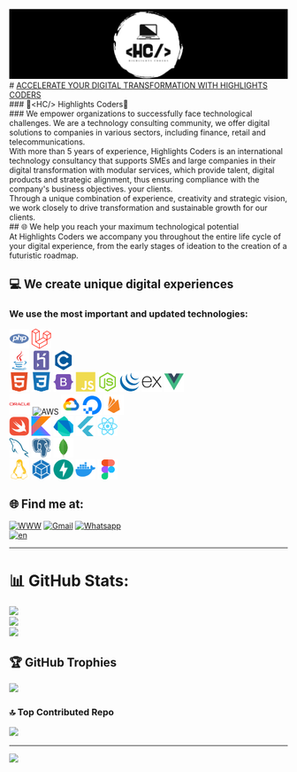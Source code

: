 <img src="https://github.com/highlightscoders/highlightscoders/blob/main/assets/img/banner.png">
# <a href="https://highlightscoders.github.io/highlightscoders/" title="<HC/> Highlights Coders">ACCELERATE YOUR DIGITAL TRANSFORMATION WITH HIGHLIGHTS CODERS</a><br>
###  <span><</span>HC/> Highlights Coders<br>
### We empower organizations to successfully face technological challenges.
We are a technology consulting community, we offer digital solutions to companies in various sectors, including finance, retail and telecommunications.<br>
With more than 5 years of experience, Highlights Coders is an international technology consultancy that supports SMEs and large companies in their digital transformation with modular services, which provide talent, digital products and strategic alignment, thus ensuring compliance with the company's business objectives. your clients.<br>
Through a unique combination of experience, creativity and strategic vision, we work closely to drive transformation and sustainable growth for our clients.<br>
## 🌐 We help you reach your maximum technological potential <br> 
At Highlights Coders we accompany you throughout the entire life cycle of your digital experience, from the early stages of ideation to the creation of a futuristic roadmap.

## 💻 We create unique digital experiences
### We use the most important and updated technologies:
<img src="https://github.com/highlightscoders/highlightscoders/blob/main/assets/img/php-colored.svg" width="36" height="36" alt="PHP" />  <img src="https://github.com/highlightscoders/highlightscoders/blob/main/assets/img/laravel-colored.svg" width="36" height="36" alt="Laravel" /> <br> <img src="https://github.com/highlightscoders/highlightscoders/blob/main/assets/img/java-colored.svg" width="36" height="36" alt="Java" /> <img src="https://github.com/highlightscoders/highlightscoders/blob/main/assets/img/heroku-colored.svg" width="36" height="36" alt="HEROKU" />  <img src="https://github.com/highlightscoders/highlightscoders/blob/main/assets/img/c-colored.svg" width="36" height="36" alt="C" /><br><img src="https://github.com/highlightscoders/highlightscoders/blob/main/assets/img/html5-colored.svg" width="36" height="36" alt="HTML5" />  <img src="https://github.com/highlightscoders/highlightscoders/blob/main/assets/img/css3-colored.svg" width="36" height="36" alt="CSS3" />   <img src="https://github.com/highlightscoders/highlightscoders/blob/main/assets/img/bootstrap-colored.svg" width="36" height="36" alt="BootStrap" />   <img src="https://github.com/highlightscoders/highlightscoders/blob/main/assets/img/javascript-colored.svg" width="36" height="36" alt="javascript" />  <img src="https://github.com/highlightscoders/highlightscoders/blob/main/assets/img/nodejs-colored.svg" width="36" height="36" alt="nodejs" />  <img src="https://github.com/highlightscoders/highlightscoders/blob/main/assets/img/jquery-colored.svg" width="36" height="36" alt="jquery" />  <img src="https://github.com/highlightscoders/highlightscoders/blob/main/assets/img/express-colored.svg" width="36" height="36" alt="EXPRESSJS" />  <img src="https://github.com/highlightscoders/highlightscoders/blob/main/assets/img/vuejs-colored.svg" width="36" height="36" alt="vuejs" />  <br><img src="https://github.com/highlightscoders/highlightscoders/blob/main/assets/img/oracle-colored.svg" width="38" height="38" alt="ORACLE" />  <img src="https://github.com/highlightscoders/highlightscoders/blob/main/assets/img/aws-colored.svg" width="34" height="34" alt="AWS" />  <img src="https://github.com/highlightscoders/highlightscoders/blob/main/assets/img/googlecloud-colored.svg" width="36" height="36" alt="GoogleCloud
" />  <img src="https://github.com/highlightscoders/highlightscoders/blob/main/assets/img/digitalocean-colored.svg" width="34" height="34" alt="DigitalOcean" />  <img src="https://github.com/highlightscoders/highlightscoders/blob/main/assets/img/firebase-colored.svg" width="36" height="36" alt="Firebase" /><br><img src="https://github.com/highlightscoders/highlightscoders/blob/main/assets/img/swift-colored.svg" width="36" height="36" alt="SWIFT" />  <img src="https://github.com/highlightscoders/highlightscoders/blob/main/assets/img/kotlin-colored.svg" width="36" height="36" alt="Kotlin" />  <img src="https://github.com/highlightscoders/highlightscoders/blob/main/assets/img/dart-colored.svg" width="36" height="36" alt="Dart" />  <img src="https://github.com/highlightscoders/highlightscoders/blob/main/assets/img/flutter-colored.svg" width="36" height="36" alt="Flutter" />  <img src="https://github.com/highlightscoders/highlightscoders/blob/main/assets/img/react-colored.svg" width="36" height="36" alt="React" /><br><img src="https://github.com/highlightscoders/highlightscoders/blob/main/assets/img/mysql-colored.svg" width="36" height="36" alt="MySQL" />  <img src="https://github.com/highlightscoders/highlightscoders/blob/main/assets/img/postgresql-colored.svg" width="36" height="36" alt="postgres" />  <img src="https://github.com/highlightscoders/highlightscoders/blob/main/assets/img/mongodb-colored.svg" width="36" height="36" alt="MONGODB" />  <br> <img src="https://github.com/highlightscoders/highlightscoders/blob/main/assets/img/linux-colored.svg" width="36" height="36" alt="Linux" />  <img src="https://github.com/highlightscoders/highlightscoders/blob/main/assets/img/webpack-colored.svg" width="36" height="36" alt="webpack" />  <img src="https://github.com/highlightscoders/highlightscoders/blob/main/assets/img/fastapi-colored.svg" width="36" height="36" alt="fastapi" />  <img src="https://github.com/highlightscoders/highlightscoders/blob/main/assets/img/docker-colored.svg" width="36" height="36" alt="Docker" />  <img src="https://github.com/highlightscoders/highlightscoders/blob/main/assets/img/figma-colored.svg" width="36" height="36" alt="Figma" />

## 🌐 Find me at:
[![WWW](https://img.shields.io/badge/www-%230077B5.svg?logo=linux&logoColor=white)](https://highlightscoders.github.io/highlightscoders/)   [![Gmail](https://img.shields.io/badge/gmail-d44638.svg?logo=gmail&logoColor=white)](mailto:highlightscoders@gmail.com?subject=Servicios)  [![Whatsapp](https://img.shields.io/badge/Whatsapp-%25D366.svg?logo=whatsapp&logoColor=white)](https://api.whatsapp.com/send?phone=573124929207&text=Hola!%20Estoy%20interesado%20en%20conocer%20uno%20de%20sus%20servicios.%20Tengo%20una%20pregunta...)
<br>[![en](https://img.shields.io/badge/lang-es-red.svg)](https://github.com/highlightscoders/highlightscoders/blob/master/README.md)

***
# 📊 GitHub Stats:
![](https://github-readme-stats.vercel.app/api?username=highlightscoders&theme=chartreuse-dark&hide_border=false&include_all_commits=true&count_private=true)<br/>
![](https://github-readme-streak-stats.herokuapp.com/?user=highlightscoders&theme=chartreuse-dark&hide_border=false)<br/>
![](https://github-readme-stats.vercel.app/api/top-langs/?username=highlightscoders&theme=chartreuse-dark&hide_border=false&include_all_commits=true&count_private=true&layout=compact)

## 🏆 GitHub Trophies
![](https://github-profile-trophy.vercel.app/?username=highlightscoders&theme=dark_dimmed&no-frame=false&no-bg=false&margin-w=4)


### 🔝 Top Contributed Repo
![](https://github-contributor-stats.vercel.app/api?username=highlightscoders&limit=5&theme=dark&combine_all_yearly_contributions=true)

---
[![](https://visitcount.itsvg.in/api?id=highlightscoders&icon=2&color=17)](https://visitcount.itsvg.in)